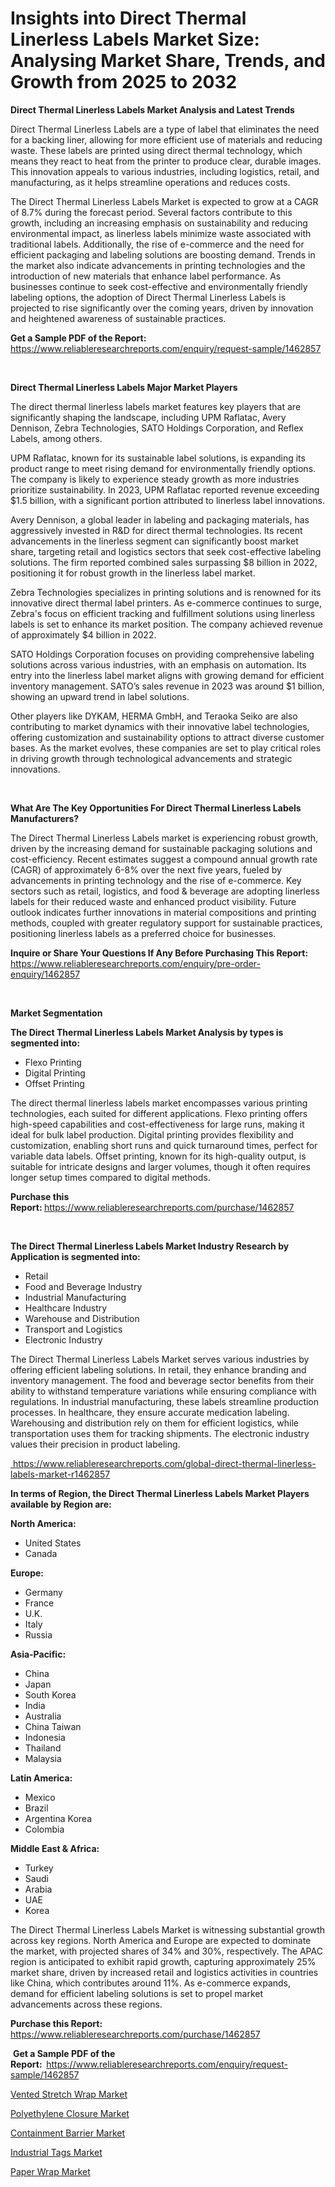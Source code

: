 <p><h1>Insights into Direct Thermal Linerless Labels Market Size: Analysing Market Share, Trends, and Growth from 2025 to 2032</h1></p><p><strong>Direct Thermal Linerless Labels Market Analysis and Latest Trends</strong></p>
<p><p>Direct Thermal Linerless Labels are a type of label that eliminates the need for a backing liner, allowing for more efficient use of materials and reducing waste. These labels are printed using direct thermal technology, which means they react to heat from the printer to produce clear, durable images. This innovation appeals to various industries, including logistics, retail, and manufacturing, as it helps streamline operations and reduces costs.</p><p>The Direct Thermal Linerless Labels Market is expected to grow at a CAGR of 8.7% during the forecast period. Several factors contribute to this growth, including an increasing emphasis on sustainability and reducing environmental impact, as linerless labels minimize waste associated with traditional labels. Additionally, the rise of e-commerce and the need for efficient packaging and labeling solutions are boosting demand. Trends in the market also indicate advancements in printing technologies and the introduction of new materials that enhance label performance. As businesses continue to seek cost-effective and environmentally friendly labeling options, the adoption of Direct Thermal Linerless Labels is projected to rise significantly over the coming years, driven by innovation and heightened awareness of sustainable practices.</p></p>
<p><strong>Get a Sample PDF of the Report:&nbsp;</strong> <a href="https://www.reliableresearchreports.com/enquiry/request-sample/1462857?utm_campaign=7&utm_medium=2&utm_source=Github&utm_content=ia&utm_term=01042025&utm_id=direct-thermal-linerless-labels">https://www.reliableresearchreports.com/enquiry/request-sample/1462857</a></p>
<p>&nbsp;</p>
<p><strong>Direct Thermal Linerless Labels Major Market Players</strong></p>
<p><p>The direct thermal linerless labels market features key players that are significantly shaping the landscape, including UPM Raflatac, Avery Dennison, Zebra Technologies, SATO Holdings Corporation, and Reflex Labels, among others. </p><p>UPM Raflatac, known for its sustainable label solutions, is expanding its product range to meet rising demand for environmentally friendly options. The company is likely to experience steady growth as more industries prioritize sustainability. In 2023, UPM Raflatac reported revenue exceeding $1.5 billion, with a significant portion attributed to linerless label innovations.</p><p>Avery Dennison, a global leader in labeling and packaging materials, has aggressively invested in R&D for direct thermal technologies. Its recent advancements in the linerless segment can significantly boost market share, targeting retail and logistics sectors that seek cost-effective labeling solutions. The firm reported combined sales surpassing $8 billion in 2022, positioning it for robust growth in the linerless label market.</p><p>Zebra Technologies specializes in printing solutions and is renowned for its innovative direct thermal label printers. As e-commerce continues to surge, Zebra's focus on efficient tracking and fulfillment solutions using linerless labels is set to enhance its market position. The company achieved revenue of approximately $4 billion in 2022.</p><p>SATO Holdings Corporation focuses on providing comprehensive labeling solutions across various industries, with an emphasis on automation. Its entry into the linerless label market aligns with growing demand for efficient inventory management. SATO’s sales revenue in 2023 was around $1 billion, showing an upward trend in label solutions.</p><p>Other players like DYKAM, HERMA GmbH, and Teraoka Seiko are also contributing to market dynamics with their innovative label technologies, offering customization and sustainability options to attract diverse customer bases. As the market evolves, these companies are set to play critical roles in driving growth through technological advancements and strategic innovations.</p></p>
<p>&nbsp;</p>
<p><strong>What Are The Key Opportunities For Direct Thermal Linerless Labels Manufacturers?</strong></p>
<p><p>The Direct Thermal Linerless Labels market is experiencing robust growth, driven by the increasing demand for sustainable packaging solutions and cost-efficiency. Recent estimates suggest a compound annual growth rate (CAGR) of approximately 6-8% over the next five years, fueled by advancements in printing technology and the rise of e-commerce. Key sectors such as retail, logistics, and food & beverage are adopting linerless labels for their reduced waste and enhanced product visibility. Future outlook indicates further innovations in material compositions and printing methods, coupled with greater regulatory support for sustainable practices, positioning linerless labels as a preferred choice for businesses.</p></p>
<p><strong>Inquire or Share Your Questions If Any Before Purchasing This Report:</strong> <a href="https://www.reliableresearchreports.com/enquiry/pre-order-enquiry/1462857?utm_campaign=7&utm_medium=2&utm_source=Github&utm_content=ia&utm_term=01042025&utm_id=direct-thermal-linerless-labels">https://www.reliableresearchreports.com/enquiry/pre-order-enquiry/1462857</a></p>
<p>&nbsp;</p>
<p><strong>Market Segmentation</strong></p>
<p><strong>The Direct Thermal Linerless Labels Market Analysis by types is segmented into:</strong></p>
<p><ul><li>Flexo Printing</li><li>Digital Printing</li><li>Offset Printing</li></ul></p>
<p><p>The direct thermal linerless labels market encompasses various printing technologies, each suited for different applications. Flexo printing offers high-speed capabilities and cost-effectiveness for large runs, making it ideal for bulk label production. Digital printing provides flexibility and customization, enabling short runs and quick turnaround times, perfect for variable data labels. Offset printing, known for its high-quality output, is suitable for intricate designs and larger volumes, though it often requires longer setup times compared to digital methods.</p></p>
<p><strong>Purchase this Report:&nbsp;</strong><a href="https://www.reliableresearchreports.com/purchase/1462857?utm_campaign=7&utm_medium=2&utm_source=Github&utm_content=ia&utm_term=01042025&utm_id=direct-thermal-linerless-labels">https://www.reliableresearchreports.com/purchase/1462857</a></p>
<p>&nbsp;</p>
<p><strong>The Direct Thermal Linerless Labels Market Industry Research by Application is segmented into:</strong></p>
<p><ul><li>Retail</li><li>Food and Beverage Industry</li><li>Industrial Manufacturing</li><li>Healthcare Industry</li><li>Warehouse and Distribution</li><li>Transport and Logistics</li><li>Electronic Industry</li></ul></p>
<p><p>The Direct Thermal Linerless Labels Market serves various industries by offering efficient labeling solutions. In retail, they enhance branding and inventory management. The food and beverage sector benefits from their ability to withstand temperature variations while ensuring compliance with regulations. In industrial manufacturing, these labels streamline production processes. In healthcare, they ensure accurate medication labeling. Warehousing and distribution rely on them for efficient logistics, while transportation uses them for tracking shipments. The electronic industry values their precision in product labeling.</p></p>
<p><a href="https://www.reliableresearchreports.com/global-direct-thermal-linerless-labels-market-r1462857?utm_campaign=7&utm_medium=2&utm_source=Github&utm_content=ia&utm_term=01042025&utm_id=direct-thermal-linerless-labels">&nbsp;https://www.reliableresearchreports.com/global-direct-thermal-linerless-labels-market-r1462857</a></p>
<p><strong>In terms of Region, the Direct Thermal Linerless Labels Market Players available by Region are:</strong></p>
<p>
    <p> <strong> North America: </strong>
        <ul>
            <li>United States</li>
            <li>Canada</li>
        </ul>
        </p> 
    <p> <strong> Europe: </strong>
        <ul>
            <li>Germany</li>
            <li>France</li>
            <li>U.K.</li>
            <li>Italy</li>
            <li>Russia</li>
        </ul>
        </p> 
    <p> <strong> Asia-Pacific: </strong>
        <ul>
            <li>China</li>
            <li>Japan</li>
            <li>South Korea</li>
            <li>India</li>
            <li>Australia</li>
            <li>China Taiwan</li>
            <li>Indonesia</li>
            <li>Thailand</li>
            <li>Malaysia</li>
        </ul>
        </p> 
    <p> <strong> Latin America: </strong>
        <ul>
            <li>Mexico</li>
            <li>Brazil</li>
            <li>Argentina Korea</li>
            <li>Colombia</li>
        </ul>
        </p> 
    <p> <strong> Middle East & Africa: </strong>
        <ul>
            <li>Turkey</li>
            <li>Saudi</li>
            <li>Arabia</li>
            <li>UAE</li>
            <li>Korea</li>
        </ul>
    </p>
    </p>
<p><p>The Direct Thermal Linerless Labels Market is witnessing substantial growth across key regions. North America and Europe are expected to dominate the market, with projected shares of 34% and 30%, respectively. The APAC region is anticipated to exhibit rapid growth, capturing approximately 25% market share, driven by increased retail and logistics activities in countries like China, which contributes around 11%. As e-commerce expands, demand for efficient labeling solutions is set to propel market advancements across these regions.</p></p>
<p><strong>Purchase this Report: </strong><a href="https://www.reliableresearchreports.com/purchase/1462857?utm_campaign=7&utm_medium=2&utm_source=Github&utm_content=ia&utm_term=01042025&utm_id=direct-thermal-linerless-labels">https://www.reliableresearchreports.com/purchase/1462857</a></p>
<p>&nbsp;<strong>Get a Sample PDF of the Report:&nbsp;&nbsp;</strong><a href="https://www.reliableresearchreports.com/enquiry/request-sample/1462857?utm_campaign=7&utm_medium=2&utm_source=Github&utm_content=ia&utm_term=01042025&utm_id=direct-thermal-linerless-labels">https://www.reliableresearchreports.com/enquiry/request-sample/1462857</a></p>
<p><strong></strong></p>
<p><p><a href="https://github.com/ozolsgasko02/Market-Research-Report-List-1/blob/main/vented-stretch-wrap-market.md?utm_campaign=7&utm_medium=2&utm_source=Github&utm_content=ia&utm_term=01042025&utm_id=direct-thermal-linerless-labels">Vented Stretch Wrap Market</a></p><p><a href="https://github.com/gasiorgary79/Market-Research-Report-List-1/blob/main/polyethylene-closure-market.md?utm_campaign=7&utm_medium=2&utm_source=Github&utm_content=ia&utm_term=01042025&utm_id=direct-thermal-linerless-labels">Polyethylene Closure Market</a></p><p><a href="https://github.com/supashcriana/Market-Research-Report-List-1/blob/main/containment-barrier-market.md?utm_campaign=7&utm_medium=2&utm_source=Github&utm_content=ia&utm_term=01042025&utm_id=direct-thermal-linerless-labels">Containment Barrier Market</a></p><p><a href="https://github.com/puhakhommabh/Market-Research-Report-List-1/blob/main/industrial-tags-market.md?utm_campaign=7&utm_medium=2&utm_source=Github&utm_content=ia&utm_term=01042025&utm_id=direct-thermal-linerless-labels">Industrial Tags Market</a></p><p><a href="https://github.com/joubehobock75/Market-Research-Report-List-1/blob/main/paper-wrap-market.md?utm_campaign=7&utm_medium=2&utm_source=Github&utm_content=ia&utm_term=01042025&utm_id=direct-thermal-linerless-labels">Paper Wrap Market</a></p></p>